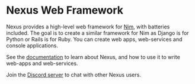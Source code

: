 Nexus Web Framework
===

Nexus provides a high-level web framework for [Nim](https://nim-lang.org),
with batteries included. The goal is to create a similar framework for Nim as
Django is for Python or Rails is for Ruby. You can create web apps,
web-services and console applications.

See the [documentation](https://jfilby.github.io/nexus) to learn about Nexus,
and how to use it to write web-apps and web-services.

Join the [Discord server](https://discord.gg/PcjVrSgTMj) to chat with other Nexus users.


